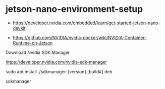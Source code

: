# jetson-nano-environment-setup


- https://developer.nvidia.com/embedded/learn/get-started-jetson-nano-devkit

- https://github.com/NVIDIA/nvidia-docker/wiki/NVIDIA-Container-Runtime-on-Jetson

Download Nvidia SDK Manager

https://developer.nvidia.com/nvidia-sdk-manager

sudo apt install ./sdkmanager-[version].[build#].deb 

sdkmanager
